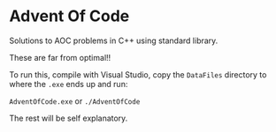 # Advent Of Code

Solutions to AOC problems in C++ using standard library.

These are far from optimal!!

To run this, compile with Visual Studio, copy the `DataFiles` directory to where the `.exe` ends up and run:

`AdventOfCode.exe` or `./AdventOfCode`

The rest will be self explanatory.
